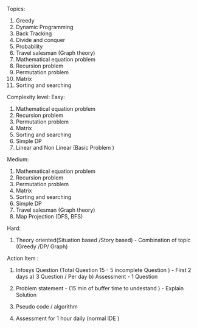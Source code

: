 Topics:
1. Greedy
2. Dynamic Programming
3. Back Tracking
4. Divide and conquer
5. Probability
6. Travel salesman (Graph theory)
7. Mathematical equation problem
8. Recursion problem
9. Permutation problem
10. Matrix
11. Sorting and searching

Complexity level:
Easy:
1. Mathematical equation problem
2. Recursion problem
3. Permutation problem
4. Matrix
5. Sorting and searching
6. Simple DP
7. Linear and Non Linear (Basic Problem )

Medium:
1. Mathematical equation problem
2. Recursion problem
3. Permutation problem
4. Matrix
5. Sorting and searching
6. Simple DP
7. Travel salesman (Graph theory)
8. Map Projection (DFS, BFS)

Hard:
1. Theory oriented(Situation based /Story based) - Combination of topic (Greedy /DP/ Graph)


Action Item :
1. Infosys Question (Total Question 15 - 5 incomplete Question ) - First 2 days
a) 3 Question / Per day
b) Assessment - 1 Question

2. Problem statement - (15 min of buffer time to undestand ) - Explain
Solution

3. Pseudo code / algorithm
4. Assessment for 1 hour daily (normal IDE )
